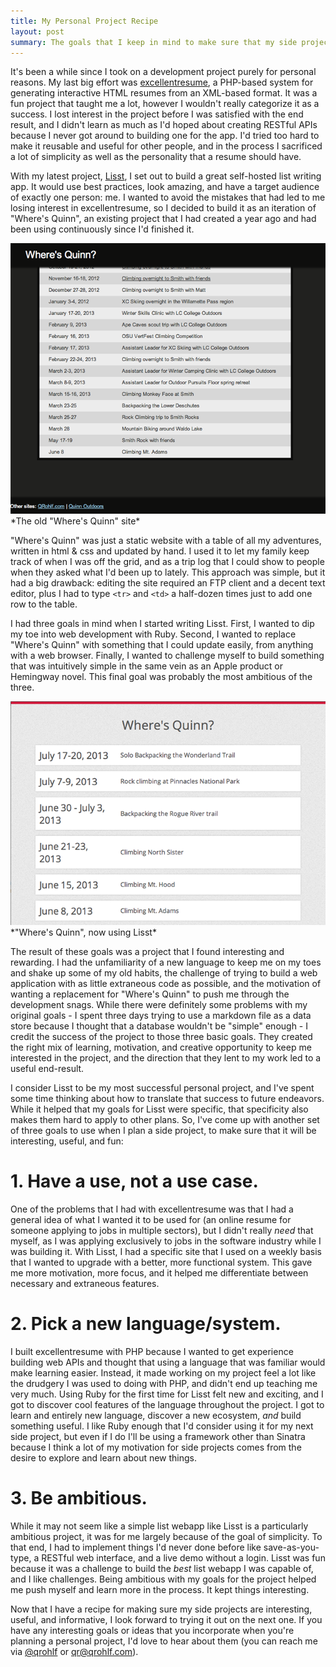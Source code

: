 ```yaml
---
title: My Personal Project Recipe
layout: post
summary: The goals that I keep in mind to make sure that my side projects end up being interesting and successful.
---
```


It's been a while since I took on a development project purely for personal reasons. My last big effort was [excellentresume](https://github.com/qrohlf/excellentresume), a PHP-based system for generating interactive HTML resumes from an XML-based format. It was a fun project that taught me a lot, however I wouldn't really categorize it as a success. I lost interest in the project before I was satisfied with the end result, and I didn't learn as much as I'd hoped about creating RESTful APIs because I never got around to building one for the app. I'd tried too hard to make it reusable and useful for other people, and in the process I sacrificed a lot of simplicity as well as the personality that a resume should have.

With my latest project, [Lisst](http://qrohlf.com/Lisst), I set out to build a great self-hosted list writing app. It would use best practices, look amazing, and have a target audience of exactly one person: me. I wanted to avoid the mistakes that had led to me losing interest in excellentresume, so I decided to build it as an iteration of "Where's Quinn", an existing project that I had created a year ago and had been using continuously since I'd finished it.

<img src="/images/creating-lisst/whereis-old.png" alt="old Where's Quinn site" />
*The old "Where's Quinn" site*

"Where's Quinn" was just a static website with a table of all my adventures, written in html & css and updated by hand. I used it to let my family keep track of when I was off the grid, and as a trip log that I could show to people when they asked what I'd been up to lately. This approach was simple, but it had a big drawback: editing the site required an FTP client and a decent text editor, plus I had to type `<tr>` and `<td>` a half-dozen times just to add one row to the table. 

I had three goals in mind when I started writing Lisst. First, I wanted to dip my toe into web development with Ruby. Second, I wanted to replace "Where's Quinn" with something that I could update easily, from anything with a web browser. Finally, I wanted to challenge myself to build something that was intuitively simple in the same vein as an Apple product or Hemingway novel. This final goal was probably the most ambitious of the three.

<img src="/images/creating-lisst/lisst.png" alt="Lisst at Where's Quinn" />
*"Where's Quinn", now using Lisst*

The result of these goals was a project that I found interesting and rewarding. I had the unfamiliarity of a new language to keep me on my toes and shake up some of my old habits, the challenge of trying to build a web application with as little extraneous code as possible, and the motivation of wanting a replacement for "Where's Quinn" to push me through the development snags. While there were definitely some problems with my original goals - I spent three days trying to use a markdown file as a data store because I thought that a database wouldn't be "simple" enough - I credit the success of the project to those three basic goals. They created the right mix of learning, motivation, and creative opportunity to keep me interested in the project, and the direction that they lent to my work led to a useful end-result. 

I consider Lisst to be my most successful personal project, and I've spent some time thinking about how to translate that success to future endeavors. While it helped that my goals for Lisst were specific, that specificity also makes them hard to apply to other plans. So, I've come up with another set of three goals to use when I plan a side project, to make sure that it will be interesting, useful, and fun:

# 1. Have a use, not a use case.
One of the problems that I had with excellentresume was that I had a general idea of what I wanted it to be used for (an online resume for someone applying to jobs in multiple sectors), but I didn't really *need* that myself, as I was applying exclusively to jobs in the software industry while I was building it. With Lisst, I had a specific site that I used on a weekly basis that I wanted to upgrade with a better, more functional system. This gave me more motivation, more focus, and it helped me differentiate between necessary and extraneous features.

# 2. Pick a new language/system.
I built excellentresume with PHP because I wanted to get experience building web APIs and thought that using a language that was familiar would make learning easier. Instead, it made working on my project feel a lot like the drudgery I was used to doing with PHP, and didn't end up teaching me very much. Using Ruby for the first time for Lisst felt new and exciting, and I got to discover cool features of the language throughout the project. I got to learn and entirely new language, discover a new ecosystem, *and* build something useful. I like Ruby enough that I'd consider using it for my next side project, but even if I do I'll be using a framework other than Sinatra because I think a lot of my motivation for side projects comes from the desire to explore and learn about new things.

# 3. Be ambitious.
While it may not seem like a simple list webapp like Lisst is a particularly ambitious project, it was for me largely because of the goal of simplicity. To that end, I had to implement things I'd never done before like save-as-you-type, a RESTful web interface, and a live demo without a login. Lisst was fun because it was a challenge to build the *best* list webapp I was capable of, and I like challenges. Being ambitious with my goals for the project helped me push myself and learn more in the process. It kept things interesting.

Now that I have a recipe for making sure my side projects are interesting, useful, and informative, I look forward to trying it out on the next one. If you have any interesting goals or ideas that you incorporate when you're planning a personal project, I'd love to hear about them (you can reach me via [@qrohlf](https://twitter.com/qrohlf) or [qr@qrohlf.com](mailto:qr@qrohlf.com)). 
